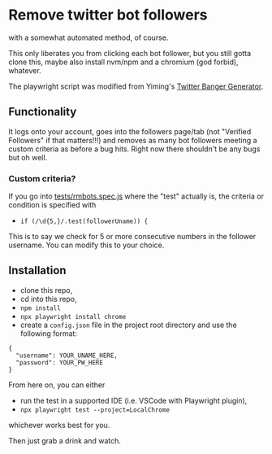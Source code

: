 # Remove twitter bot followers

with a somewhat automated method, of course.

This only liberates you from clicking each bot follower, but you still gotta clone this, maybe also install nvm/npm and a chromium (god forbid), whatever.

The playwright script was modified from Yiming's [Twitter Banger Generator](https://github.com/yiminghan/twitter-banger-generator).

## Functionality

It logs onto your account, goes into the followers page/tab (not "Verified Followers" if that matters!!!) and removes as many bot followers meeting a custom criteria as before a bug hits. Right now there shouldn't be any bugs but oh well.

### Custom criteria?

If you go into [tests/rmbots.spec.js](tests/rmbots.spec.js) where the "test" actually is, the criteria or condition is specified with
- `if (/\d{5,}/.test(followerUname)) {`

This is to say we check for 5 or more consecutive numbers in the follower username. You can modify this to your choice.

## Installation

- clone this repo,
- cd into this repo,
- `npm install`
- `npx playwright install chrome`
- create a `config.json` file in the project root directory and use the following format:

```
{
  "username": YOUR_UNAME_HERE,
  "password": YOUR_PW_HERE
}
```

From here on, you can either
- run the test in a supported IDE (i.e. VSCode with Playwright plugin),
- `npx playwright test --project=LocalChrome`

whichever works best for you.

Then just grab a drink and watch.
